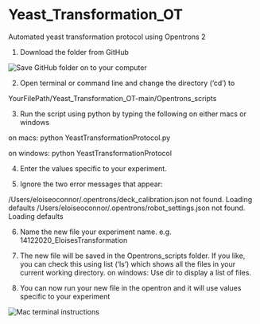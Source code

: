 # Yeast_Transformation_OT
Automated yeast transformation protocol using Opentrons 2

1. Download the folder from GitHub

![Save GitHub folder on to your computer](https://i.postimg.cc/dVc0f2L2/Picture1.png)

2. Open terminal or command line and change the directory (‘cd’) to 

  YourFilePath/Yeast_Transformation_OT-main/Opentrons_scripts

3. Run the script using python by typing the following on either macs or windows
  
  on macs:
   python YeastTransformationProtocol.py

  on windows:
   python YeastTransformationProtocol
      
4. Enter the values specific to your experiment.

5. Ignore the two error messages that appear:

/Users/eloiseoconnor/.opentrons/deck_calibration.json not found. Loading defaults
/Users/eloiseoconnor/.opentrons/robot_settings.json not found. Loading defaults

6. Name the new file your experiment name. e.g. 14122020_EloisesTransformation

7. The new file will be saved in the Opentrons_scripts folder. If you like, you can check this using list (‘ls’) which shows all the files in your current working directory.
  on windows:
  Use dir to display a list of files.

8. You can now run your new file in the opentron and it will use values specific to your experiment 

![Mac terminal instructions](https://i.postimg.cc/wvNqF3gf/Picture2.png)
